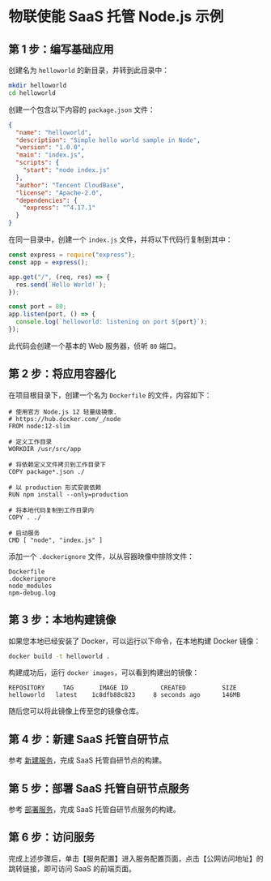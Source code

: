 # 物联使能 SaaS 托管 Node.js 示例

## 第 1 步：编写基础应用

创建名为 `helloworld` 的新目录，并转到此目录中：

```sh
mkdir helloworld
cd helloworld
```

创建一个包含以下内容的 `package.json` 文件：

```json
{
  "name": "helloworld",
  "description": "Simple hello world sample in Node",
  "version": "1.0.0",
  "main": "index.js",
  "scripts": {
    "start": "node index.js"
  },
  "author": "Tencent CloudBase",
  "license": "Apache-2.0",
  "dependencies": {
    "express": "^4.17.1"
  }
}
```

在同一目录中，创建一个 `index.js` 文件，并将以下代码行复制到其中：

```js
const express = require("express");
const app = express();

app.get("/", (req, res) => {
  res.send(`Hello World!`);
});

const port = 80;
app.listen(port, () => {
  console.log(`helloworld: listening on port ${port}`);
});
```

此代码会创建一个基本的 Web 服务器，侦听 `80` 端口。

## 第 2 步：将应用容器化

在项目根目录下，创建一个名为 `Dockerfile` 的文件，内容如下：

```docker
# 使用官方 Node.js 12 轻量级镜像.
# https://hub.docker.com/_/node
FROM node:12-slim

# 定义工作目录
WORKDIR /usr/src/app

# 将依赖定义文件拷贝到工作目录下
COPY package*.json ./

# 以 production 形式安装依赖
RUN npm install --only=production

# 将本地代码复制到工作目录内
COPY . ./

# 启动服务
CMD [ "node", "index.js" ]
```

添加一个 `.dockerignore` 文件，以从容器映像中排除文件：

```undefined
Dockerfile
.dockerignore
node_modules
npm-debug.log
```

## 第 3 步：本地构建镜像

如果您本地已经安装了 Docker，可以运行以下命令，在本地构建 Docker 镜像：

```sh
docker build -t helloworld .
```

构建成功后，运行 `docker images`，可以看到构建出的镜像：

```undefined
REPOSITORY     TAG       IMAGE ID         CREATED          SIZE
helloworld   latest    1c8dfb88c823     8 seconds ago      146MB
```

随后您可以将此镜像上传至您的镜像仓库。

## 第 4 步：新建 SaaS 托管自研节点

参考 [新建服务](https://cloud.tencent.com/document/product/1081/50044)，完成 SaaS 托管自研节点的构建。

## 第 5 步：部署 SaaS 托管自研节点服务

参考 [部署服务](https://cloud.tencent.com/document/product/1081/50045)，完成 SaaS 托管自研节点服务的构建。

## 第 6 步：访问服务

完成上述步骤后，单击【服务配置】进入服务配置页面，点击【公网访问地址】的跳转链接，即可访问 SaaS 的前端页面。

<img src="https://main.qcloudimg.com/raw/9e3dabf221344c2c1d70f6d01f946871.jpg" alt="" style="" />

